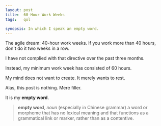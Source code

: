```yaml
---
layout: post
title:  60-Hour Work Weeks
tags:   qol

synopsis: In which I speak an empty word.
---
```

The agile dream: 40-hour work weeks. If you work more than 40 hours, don't do
it two weeks in a row.

I have not complied with that directive over the past three months.

Instead, my minimum work week has consisted of 60 hours.

My mind does not want to create. It merely wants to rest.

Alas, this post is nothing. Mere filler.

It is my **empty word**.

> **empty word**, *noun*
> (especially in Chinese grammar) a word or morpheme that has no lexical
> meaning and that functions as a grammatical link or marker, rather than as a
> contentive.